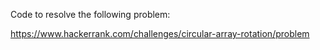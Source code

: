 Code to resolve the following problem:

https://www.hackerrank.com/challenges/circular-array-rotation/problem